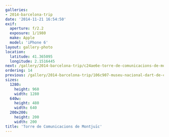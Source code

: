 ```yaml
---
galleries:
- 2014-barcelona-trip
date: '2014-11-21 16:54:50'
exif:
  aperture: f/2.2
  exposure: 1/1980
  make: Apple
  model: 'iPhone 6'
layout: gallery-photo
location:
  latitude: 41.365095
  longitude: 2.1516445
next: /gallery/2014-barcelona-trip/c24ae6e-torre-de-comunicacions-de-montjuic
ordering: 14
previous: /gallery/2014-barcelona-trip/106c907-museu-nacional-dart-de-catalunya
sizes:
  1280:
    height: 960
    width: 1280
  640w:
    height: 480
    width: 640
  200x200:
    height: 200
    width: 200
title: 'Torre de Comunicacions de Montjuïc'
---
```

